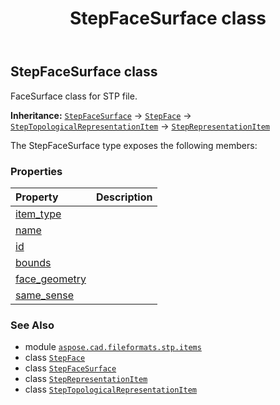 ﻿---
title: StepFaceSurface class
second_title: Aspose.CAD for Python via .NET API References
description: 
type: docs
weight: 310
url: /python-net/aspose.cad.fileformats.stp.items/stepfacesurface/
is_root: false
---

## StepFaceSurface class

FaceSurface class for STP file.



**Inheritance:** [`StepFaceSurface`](/cad/python-net/aspose.cad.fileformats.stp.items/stepfacesurface) → 
[`StepFace`](/cad/python-net/aspose.cad.fileformats.stp.items/stepface) → 
[`StepTopologicalRepresentationItem`](/cad/python-net/aspose.cad.fileformats.stp.items/steptopologicalrepresentationitem) → 
[`StepRepresentationItem`](/cad/python-net/aspose.cad.fileformats.stp.items/steprepresentationitem)



The StepFaceSurface type exposes the following members:

### Properties
| Property | Description |
| :- | :- |
| [item_type](/cad/python-net/aspose.cad.fileformats.stp.items/stepfacesurface/item_type) |  |
| [name](/cad/python-net/aspose.cad.fileformats.stp.items/stepfacesurface/name) |  |
| [id](/cad/python-net/aspose.cad.fileformats.stp.items/stepfacesurface/id) |  |
| [bounds](/cad/python-net/aspose.cad.fileformats.stp.items/stepfacesurface/bounds) |  |
| [face_geometry](/cad/python-net/aspose.cad.fileformats.stp.items/stepfacesurface/face_geometry) |  |
| [same_sense](/cad/python-net/aspose.cad.fileformats.stp.items/stepfacesurface/same_sense) |  |



### See Also
* module [`aspose.cad.fileformats.stp.items`](..)
* class [`StepFace`](/cad/python-net/aspose.cad.fileformats.stp.items/stepface)
* class [`StepFaceSurface`](/cad/python-net/aspose.cad.fileformats.stp.items/stepfacesurface)
* class [`StepRepresentationItem`](/cad/python-net/aspose.cad.fileformats.stp.items/steprepresentationitem)
* class [`StepTopologicalRepresentationItem`](/cad/python-net/aspose.cad.fileformats.stp.items/steptopologicalrepresentationitem)
